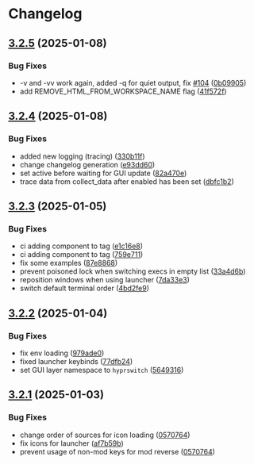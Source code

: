 # Changelog

## [3.2.5](https://github.com/H3rmt/hyprswitch/compare/v3.2.4...v3.2.5) (2025-01-08)


### Bug Fixes

* -v and -vv work again, added -q for quiet output, fix [#104](https://github.com/H3rmt/hyprswitch/issues/104) ([0b09905](https://github.com/H3rmt/hyprswitch/commit/0b09905fcba41e1d499aa435b563e81491a14a68))
* add REMOVE_HTML_FROM_WORKSPACE_NAME flag ([41f572f](https://github.com/H3rmt/hyprswitch/commit/41f572f375a1f8bd4fca0657538f594ffa7a07ca))

## [3.2.4](https://github.com/H3rmt/hyprswitch/compare/v3.2.3...v3.2.4) (2025-01-08)


### Bug Fixes

* added new logging (tracing) ([330b11f](https://github.com/H3rmt/hyprswitch/commit/330b11f854708133ef8b1a1c7113a60cdf4d637a))
* change changelog generation ([e93dd60](https://github.com/H3rmt/hyprswitch/commit/e93dd602073b7df1e2250c18af249ea840eda789))
* set active before waiting for GUI update ([82a470e](https://github.com/H3rmt/hyprswitch/commit/82a470eb9abc30228c870468260f1976671ae108))
* trace data from collect_data after enabled has been set ([dbfc1b2](https://github.com/H3rmt/hyprswitch/commit/dbfc1b211024854c72597a1dee576dc14965f7d0))

## [3.2.3](https://github.com/H3rmt/hyprswitch/compare/v3.2.2...v3.2.3) (2025-01-05)


### Bug Fixes

* ci adding component to tag ([e1c16e8](https://github.com/H3rmt/hyprswitch/commit/e1c16e802f4eaae7eb96485e64f9ee8502974e75))
* ci adding component to tag ([759e711](https://github.com/H3rmt/hyprswitch/commit/759e7111a1f80ecaae96e4b29d21f85d2f346282))
* fix some examples ([87e8868](https://github.com/H3rmt/hyprswitch/commit/87e8868c4336de653c39bbf4af406374b0068b0b))
* prevent poisoned lock when switching execs in empty list ([33a4d6b](https://github.com/H3rmt/hyprswitch/commit/33a4d6b55367122d61f239ebc29ce5dac0634654))
* reposition windows when using launcher ([7da33e3](https://github.com/H3rmt/hyprswitch/commit/7da33e34194fdde08e6696a8bb77999d6ea56a9e))
* switch default terminal order ([4bd2fe9](https://github.com/H3rmt/hyprswitch/commit/4bd2fe9e3cfdc385620f5c62eca8c7e48487a4d1))

## [3.2.2](https://github.com/H3rmt/hyprswitch/compare/v3.2.1...v3.2.2) (2025-01-04)


### Bug Fixes

* fix env loading ([979ade0](https://github.com/H3rmt/hyprswitch/commit/979ade08f72e9e2212966878a8e301f603f8518b))
* fixed launcher keybinds ([77dfb24](https://github.com/H3rmt/hyprswitch/commit/77dfb24fad22ed51e7b5b44c1a03132b6d05592e))
* set GUI layer namespace to `hyprswitch` ([5649316](https://github.com/H3rmt/hyprswitch/commit/5649316f06c305a2766d6922b92d3522516eacff))

## [3.2.1](https://github.com/H3rmt/hyprswitch/compare/v3.2.0...v3.2.1) (2025-01-03)


### Bug Fixes

* change order of sources for icon loading ([0570764](https://github.com/H3rmt/hyprswitch/commit/05707642a0e5638169fbc65c8f5919e1fb14bd9e))
* fix icons for launcher ([af7b59b](https://github.com/H3rmt/hyprswitch/commit/af7b59b94b74e8859d791d564f1bbc731a71b3b2))
* prevent usage of non-mod keys for mod reverse ([0570764](https://github.com/H3rmt/hyprswitch/commit/05707642a0e5638169fbc65c8f5919e1fb14bd9e))
